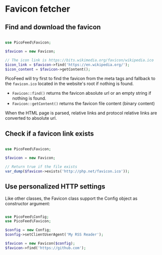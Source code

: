 Favicon fetcher
===============

Find and download the favicon
-----------------------------

```php

use PicoFeed\Favicon;

$favicon = new Favicon;

// The icon link is https://bits.wikimedia.org/favicon/wikipedia.ico
$icon_link = $favicon->find('https://en.wikipedia.org/');
$icon_content = $favicon->getContent();

```

PicoFeed will try first to find the favicon from the meta tags and fallback to the `favicon.ico` located in the website's root if nothing is found.

- `Favicon::find()` returns the favicon absolute url or an empty string if nothing is found.
- `Favicon::getContent()` returns the favicon file content (binary content)

When the HTML page is parsed, relative links and protocol relative links are converted to absolute url.

Check if a favicon link exists
------------------------------

```php

use PicoFeed\Favicon;

$favicon = new Favicon;

// Return true if the file exists
var_dump($favicon->exists('http://php.net/favicon.ico'));

```

Use personalized HTTP settings
------------------------------

Like other classes, the Favicon class support the Config object as constructor argument:

```php

use PicoFeed\Config;
use PicoFeed\Favicon;

$config = new Config;
$config->setClientUserAgent('My RSS Reader');

$favicon = new Favicon($config);
$favicon->find('https://github.com');

```